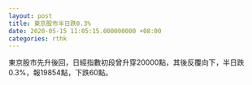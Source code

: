 ```yaml
---
layout: post
title: 東京股市半日跌0.3%
date: 2020-05-15 11:05:15.000000000 +08:00
categories: rthk
---
```


東京股市先升後回，日經指數初段曾升穿20000點，其後反覆向下，半日跌0.3%，報19854點，下跌60點。
